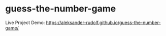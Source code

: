 # guess-the-number-game

Live Project Demo: https://aleksander-rudolf.github.io/guess-the-number-game/
